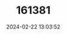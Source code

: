 ---
title: "161381"
category: "Bathyraja minispinosa"
draft: false
date: 2024-02-22 13:03:52
languages:
  English: ["Smallthorn Skate"]
---